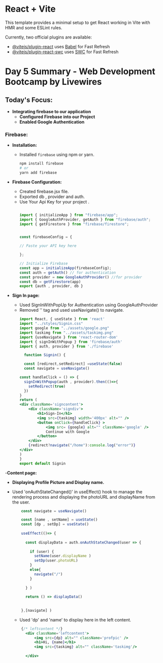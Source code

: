 # React + Vite

This template provides a minimal setup to get React working in Vite with HMR and some ESLint rules.

Currently, two official plugins are available:

- [@vitejs/plugin-react](https://github.com/vitejs/vite-plugin-react/blob/main/packages/plugin-react/README.md) uses [Babel](https://babeljs.io/) for Fast Refresh
- [@vitejs/plugin-react-swc](https://github.com/vitejs/vite-plugin-react-swc) uses [SWC](https://swc.rs/) for Fast Refresh


# Day 5 Summary - Web Development Bootcamp by Livewires

## Today's Focus:
- **Integrating firebase to our application**
  - **Configured Firebase into our Project**
  - **Enabled Google Authentication**


### Firebase:
- **Installation:**
  - Installed `firebase` using npm or yarn.
    ```bash
    npm install firebase
    # or
    yarn add firebase
    ```

- **Firebase Configuration:**
  - Created firebase.jsx file.
  - Exported db , provider and auth.
  - Use Your Api Key for your project .
    ```jsx

    import { initializeApp } from "firebase/app";
    import { GoogleAuthProvider, getAuth } from "firebase/auth";
    import { getFirestore } from "firebase/firestore";
    
    
    const firebaseConfig = {

    // Paste your API key here
    
    };
    
    // Initialize Firebase
    const app = initializeApp(firebaseConfig);
    const auth = getAuth() // for authentication
    const provider = new GoogleAuthProvider() //for provider
    const db = getFirestore(app)    
    export {auth , provider, db }


    ```

- **Sign In page:**
  - Used SignInWithPopUp for Authentication using GoogleAuthProvider
  - Removed '<Link>' tag and used useNavigate() to navigate.
    ```jsx
    import React, { useState } from 'react'
    import "../styles/Signin.css"
    import google from "../assets/google.png"
    import taskimg from "../assets/taskimg.png"
    import {useNavigate } from 'react-router-dom'
    import { signInWithPopup } from 'firebase/auth'
    import { auth, provider } from './firebase'

      function Signin() {
    
      const [redirect,setRedirect] =useState(false)
      const navigate = useNavigate()

    const handleClick = () => {
      signInWithPopup(auth , provider).then(()=>{
        setRedirect(true)
      })
    }
    return (
    <div className='signcontent'>
        <div className='signdiv'>
            <h1>Sign-In</h1>
            <img src={taskimg} width='400px' alt="" />
            <button onClick={handleClick} >
                <img src= {google} alt="" className='google' />
                Continue with Google
            </button>
        </div>
        {redirect?navigate("/home"):console.log("error")}
    </div>
    )
    }
    export default Signin
    ```
-**Content page:**
  - **Displaying Profile Picture and Display name.**
  - Used 'onAuthStateChanged()' in useEffect() hook to manage the rendering process and displaying the photoURL and displayName from the user.
    ```jsx
        const navigate = useNavigate()

        const [name , setName] = useState()
        const [dp , setDp] = useState()
      
        useEffect(()=> {
      
          const displayData = auth.onAuthStateChanged(user => {
      
            if (user) {
              setName(user.displayName )
              setDp(user.photoURL)
            }
            else{
              navigate("/")
            }
      
          } )
      
          return () => displayData()
      
      
        },[navigate] )
    ```
    - Used  'dp' and 'name' to display here in the left content.
   
    ```jsx
        {/* leftcontent */}
          <div className='leftcontent'>
              <img src={dp} alt="" className='profpic' />
              <h1>Hi, {name}</h1>
              <img src={taskimg} alt="" className='taskimg'/>
  
          </div>
    ```

